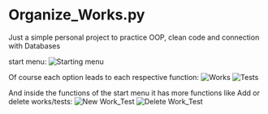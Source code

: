 # Organize_Works.py
Just a simple personal project to practice OOP, clean code and connection with Databases

start menu:
![Starting menu](https://user-images.githubusercontent.com/54481433/74450259-33b5e700-4e54-11ea-8052-c5d96f5459ae.PNG)

Of course each option leads to each respective function:
![Works](https://user-images.githubusercontent.com/54481433/74450472-7f689080-4e54-11ea-9d4b-fb92a63659da.PNG)
![Tests](https://user-images.githubusercontent.com/54481433/74450482-842d4480-4e54-11ea-9b9a-bd19ba98b85f.PNG)

And inside the functions of the start menu it has more functions like Add or delete works/tests:
![New Work_Test](https://user-images.githubusercontent.com/54481433/74450492-87c0cb80-4e54-11ea-8461-7d6af26b477e.PNG)
![Delete Work_Test](https://user-images.githubusercontent.com/54481433/74450505-8a232580-4e54-11ea-8f4c-84dfcc63fcf7.PNG)


